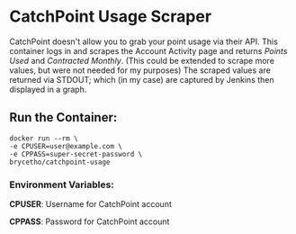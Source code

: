 # CatchPoint Usage Scraper

CatchPoint doesn't allow you to grab your point usage via their API. This container logs in and scrapes the Account Activity page and returns *Points Used* and *Contracted Monthly*. (This could be extended to scrape more values, but were not needed for my purposes) The scraped values are returned via STDOUT; which (in my case) are captured by Jenkins then displayed in a graph.

## Run the Container:
```
docker run --rm \
-e CPUSER=user@example.com \
-e CPPASS=super-secret-password \
brycetho/catchpoint-usage
```

### Environment Variables:
**CPUSER**: Username for CatchPoint account

**CPPASS**: Password for CatchPoint account
